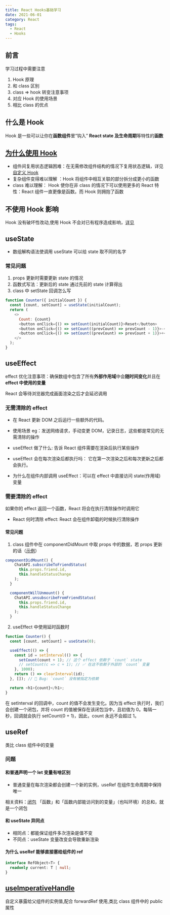 ```yaml
---
title: React Hooks基础学习
date: 2021-06-01
category: React
tags:
  - React
  - Hooks
---
```


<!-- more -->
## 前言

学习过程中需要注意

1. Hook 原理
2. 和 class 区别
3. class => hook 转变注意事项
4. 对应 Hook 的使用场景
5. 相比 class 的优点

## 什么是 Hook

Hook 是一些可以让你在**函数组件**里“钩入” **React state 及生命周期**等特性的**函数**

## [为什么使用 Hook](https://zh-hans.reactjs.org/docs/hooks-intro.html#motivation)

- 组件间复用状态逻辑困难：在无需修改组件结构的情况下复用状态逻辑，详见[自定义 Hook](https://react.docschina.org/docs/hooks-custom.html)
- 复杂组件变得难以理解 ：Hook 将组件中相互关联的部分拆分成更小的函数
- class 难以理解： Hook 使你在非 class 的情况下可以使用更多的 React 特性：React 组件一直更像是函数。而 Hook 则拥抱了函数

## 不使用 Hook 影响

Hook 没有破坏性改动,使用 Hook 不会对已有程序造成影响，[详见](https://react.docschina.org/docs/hooks-intro.html#no-breaking-changes)

## useState

- 数组解构语法使调用 useState 可以给 state 取不同的名字

### 常见问题

1.  props 更新时需要更新 state 的情况
2.  函数式写法：更新后的 state 通过先前的 state 计算得出
3.  class 中 setState 回调怎么写

```js
function Counter({ initialCount }) {
  const [count, setCount] = useState(initialCount);
  return (
    <>
      Count: {count}
      <button onClick={() => setCount(initialCount)}>Reset</button>
      <button onClick={() => setCount((prevCount) => prevCount - 1)}>-</button>
      <button onClick={() => setCount((prevCount) => prevCount + 1)}>+</button>
    </>
  );
}
```

## useEffect

effect 优化注意事项：确保数组中包含了所有**外部作用域**中会**随时间变化**并且在 **effect 中使用的变量**

React 会等待浏览器完成画面渲染之后才会延迟调用

### 无需清除的 effect

- 在 React 更新 DOM 之后运行一些额外的代码。

- 使用场景 eg：发送网络请求，手动变更 DOM，记录日志，这些都是常见的无需清除的操作

- useEffect 做了什么: 告诉 React 组件需要在渲染后执行某些操作

- useEffect 会在每次渲染后都执行吗： 它在第一次渲染之后和每次更新之后都会执行。

- 为什么在组件内部调用 useEffect：可以在 effect 中直接访问 state(作用域) 变量

### 需要清除的 effect

如果你的 effect 返回一个函数，React 将会在执行清除操作时调用它

- React 何时清除 effect: React 会在组件卸载的时候执行清除操作

#### 常见问题

1. class 组件中在 componentDidMount 中取 props 中的数据，若 props 更新的话（[示例][why-update-effect]）

```js
componentDidMount() {
    ChatAPI.subscribeToFriendStatus(
      this.props.friend.id,
      this.handleStatusChange
    );
  }

  componentWillUnmount() {
    ChatAPI.unsubscribeFromFriendStatus(
      this.props.friend.id,
      this.handleStatusChange
    );
  }
```

2. useEffect 中使用延时函数时

```js
function Counter() {
  const [count, setCount] = useState(0);

  useEffect(() => {
    const id = setInterval(() => {
      setCount(count + 1); // 这个 effect 依赖于 `count` state
      // setCount(c => c + 1); // ✅ 在这不依赖于外部的 `count` 变量
    }, 1000);
    return () => clearInterval(id);
  }, []); // 🔴 Bug: `count` 没有被指定为依赖

  return <h1>{count}</h1>;
}
```

在 setInterval 的回调中，count 的值不会发生变化。因为当 effect 执行时，我们会创建一个闭包，并将 count 的值被保存在该闭包当中，且初值为 0。每隔一秒，回调就会执行 setCount(0 + 1)，因此，count 永远不会超过 1。

## useRef

类比 class 组件中的变量

<!-- toast reload 栗子 -->

### 问题

#### 和普通声明一个 let 变量有啥区别

- 普通变量在每次渲染都会创建一个新的实例，useRef 在组件生命周期中保持唯一

相关资料：[闭包][closure]
「函数」和「函数内部能访问到的变量」（也叫环境）的总和，就是一个闭包

#### 和 useState 异同点

- 相同点：都能保证组件多次渲染是值不变
- 不同点：useState 变量改变会导致重新渲染

#### 为什么 useRef 能够直接塞给组件的 ref

```ts
interface RefObject<T> {
  readonly current: T | null;
}
```

## [useImperativeHandle][useimperativehandle]

自定义暴露给父组件的实例值,配合 forwardRef 使用,类比 class 组件中的 public 属性

[useimperativehandle]: https://zh-hans.reactjs.org/docs/hooks-reference.html#useimperativehandle
[closure]: https://zhuanlan.zhihu.com/p/22486908
[why-update-effect]: https://zh-hans.reactjs.org/docs/hooks-effect.html#explanation-why-effects-run-on-each-update
